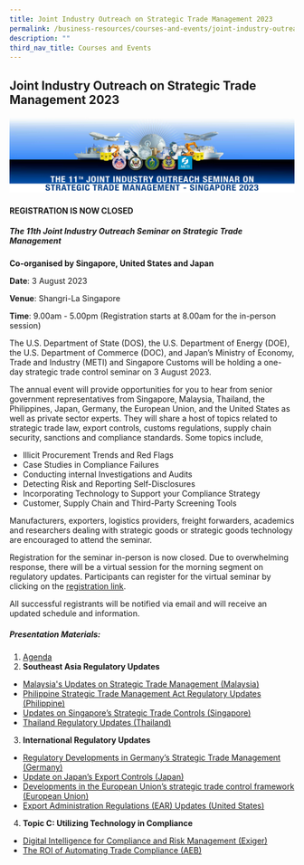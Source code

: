 ```yaml
---
title: Joint Industry Outreach on Strategic Trade Management 2023
permalink: /business-resources/courses-and-events/joint-industry-outreach-on-strategic-trade-management-2023/
description: ""
third_nav_title: Courses and Events
---
```

## Joint Industry Outreach on Strategic Trade Management 2023

![](/images/jio2023v2.jpg)

#### **REGISTRATION IS NOW CLOSED**

##### **The 11th Joint Industry Outreach Seminar on Strategic Trade Management**

**Co-organised by Singapore, United States and Japan**

**Date**: 3 August 2023

**Venue**: Shangri-La Singapore

**Time**: 9.00am - 5.00pm (Registration starts at 8.00am for the in-person session)

The U.S. Department of State (DOS), the U.S. Department of Energy (DOE), the U.S. Department of Commerce (DOC), and Japan’s Ministry of Economy, Trade and Industry (METI) and Singapore Customs will be holding a one-day strategic trade control seminar on 3 August 2023.

The annual event will provide opportunities for you to hear from senior government representatives from Singapore, Malaysia, Thailand, the Philippines, Japan, Germany, the European Union, and the United States as well as private sector experts. They will share a host of topics related to strategic trade law, export controls, customs regulations, supply chain security, sanctions and compliance standards. Some topics include, 

*   Illicit Procurement Trends and Red Flags
*   Case Studies in Compliance Failures
*   Conducting internal Investigations and Audits
*   Detecting Risk and Reporting Self-Disclosures
*   Incorporating Technology to Support your Compliance Strategy
*   Customer, Supply Chain and Third-Party Screening Tools

Manufacturers, exporters, logistics providers, freight forwarders, academics and researchers dealing with strategic goods or strategic goods technology are encouraged to attend the seminar.

Registration for the seminar in-person is now closed. Due to overwhelming response, there will be a virtual session for the morning segment on regulatory updates. Participants can register for the virtual seminar by clicking on the [registration link](https://go.gov.sg/registration-jio-2023).

All successful registrants will be notified via email and will receive an updated schedule and information.

##### Presentation Materials:
1. [Agenda](/files/businesses/TSSB/jio%20agenda%202023.pdf)
2. **Southeast Asia Regulatory Updates**
*  [Malaysia's Updates on Strategic Trade Management (Malaysia)](https://go.gov.sg/jio2023my)
*  [Philippine Strategic Trade Management Act Regulatory Updates (Philippine)](https://go.gov.sg/jio2023ph)
*  [Updates on Singapore’s Strategic Trade Controls (Singapore)](https://go.gov.sg/jio2023sg)
*  [Thailand Regulatory Updates (Thailand)](https://go.gov.sg/jio2023th)
3. **International Regulatory Updates**
*  [Regulatory Developments in Germany’s Strategic Trade Management (Germany)](https://go.gov.sg/jio2023de)
*  [ Update on Japan’s Export Controls (Japan)](https://go.gov.sg/jio2023jp)
*  [Developments in the European Union’s strategic trade control framework (European Union)](https://go.gov.sg/jio2023eu)
*  [Export Administration Regulations (EAR) Updates (United States)](https://go.gov.sg/jio2023us)
4. **Topic C: Utilizing Technology in Compliance**
* [Digital Intelligence for Compliance and Risk Management (Exiger)](https://go.gov.sg/jio2023topiccexiger)
* [The ROI of Automating Trade Compliance (AEB)](https://go.gov.sg/jio2023topiccaeb)


